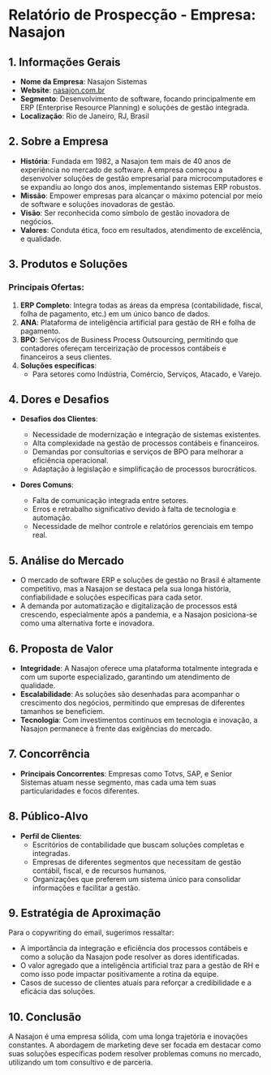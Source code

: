 # Relatório de Prospecção - Empresa: Nasajon

## 1. Informações Gerais
- **Nome da Empresa**: Nasajon Sistemas
- **Website**: [nasajon.com.br](https://nasajon.com.br)
- **Segmento**: Desenvolvimento de software, focando principalmente em ERP (Enterprise Resource Planning) e soluções de gestão integrada.
- **Localização**: Rio de Janeiro, RJ, Brasil

## 2. Sobre a Empresa
- **História**: Fundada em 1982, a Nasajon tem mais de 40 anos de experiência no mercado de software. A empresa começou a desenvolver soluções de gestão empresarial para microcomputadores e se expandiu ao longo dos anos, implementando sistemas ERP robustos.
- **Missão**: Empower empresas para alcançar o máximo potencial por meio de software e soluções inovadoras de gestão.
- **Visão**: Ser reconhecida como símbolo de gestão inovadora de negócios.
- **Valores**: Conduta ética, foco em resultados, atendimento de excelência, e qualidade.

## 3. Produtos e Soluções
### Principais Ofertas:
1. **ERP Completo**: Integra todas as áreas da empresa (contabilidade, fiscal, folha de pagamento, etc.) em um único banco de dados.
2. **ANA**: Plataforma de inteligência artificial para gestão de RH e folha de pagamento.
3. **BPO**: Serviços de Business Process Outsourcing, permitindo que contadores ofereçam terceirização de processos contábeis e financeiros a seus clientes.
4. **Soluções específicas**:
   - Para setores como Indústria, Comércio, Serviços, Atacado, e Varejo.

## 4. Dores e Desafios
- **Desafios dos Clientes**:
  - Necessidade de modernização e integração de sistemas existentes.
  - Alta complexidade na gestão de processos contábeis e financeiros.
  - Demandas por consultorias e serviços de BPO para melhorar a eficiência operacional.
  - Adaptação à legislação e simplificação de processos burocráticos.

- **Dores Comuns**:
  - Falta de comunicação integrada entre setores.
  - Erros e retrabalho significativo devido à falta de tecnologia e automação.
  - Necessidade de melhor controle e relatórios gerenciais em tempo real.

## 5. Análise do Mercado
- O mercado de software ERP e soluções de gestão no Brasil é altamente competitivo, mas a Nasajon se destaca pela sua longa história, confiabilidade e soluções específicas para cada setor.
- A demanda por automatização e digitalização de processos está crescendo, especialmente após a pandemia, e a Nasajon posiciona-se como uma alternativa forte e inovadora.

## 6. Proposta de Valor
- **Integridade**: A Nasajon oferece uma plataforma totalmente integrada e com um suporte especializado, garantindo um atendimento de qualidade.
- **Escalabilidade**: As soluções são desenhadas para acompanhar o crescimento dos negócios, permitindo que empresas de diferentes tamanhos se beneficiem.
- **Tecnologia**: Com investimentos contínuos em tecnologia e inovação, a Nasajon permanece à frente das exigências do mercado.

## 7. Concorrência
- **Principais Concorrentes**: Empresas como Totvs, SAP, e Senior Sistemas atuam nesse segmento, mas cada uma tem suas particularidades e focos diferentes.

## 8. Público-Alvo
- **Perfil de Clientes**:
  - Escritórios de contabilidade que buscam soluções completas e integradas.
  - Empresas de diferentes segmentos que necessitam de gestão contábil, fiscal, e de recursos humanos.
  - Organizações que preferem um sistema único para consolidar informações e facilitar a gestão.

## 9. Estratégia de Aproximação
Para o copywriting do email, sugerimos ressaltar:
- A importância da integração e eficiência dos processos contábeis e como a solução da Nasajon pode resolver as dores identificadas.
- O valor agregado que a inteligência artificial traz para a gestão de RH e como isso pode impactar positivamente a rotina da equipe.
- Casos de sucesso de clientes atuais para reforçar a credibilidade e a eficácia das soluções.

## 10. Conclusão
A Nasajon é uma empresa sólida, com uma longa trajetória e inovações constantes. A abordagem de marketing deve ser focada em destacar como suas soluções específicas podem resolver problemas comuns no mercado, utilizando um tom consultivo e de parceria.